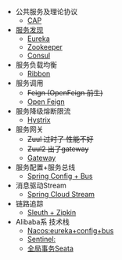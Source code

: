 - 公共服务及理论协议
    - [CAP](microservice-cap.md)
- [服务发现](service-discovery.md)
    - [Eureka](service-discovery-eureka.md)
    - [Zookeeper](service-discovery-zookeeper.md)
    - [Consul](service-discovery-consul.md)
- 服务负载均衡 
    - [Ribbon](ribbon.md)
- 服务调用 
    - ~~Feign (OpenFeign 前生)~~ 
    - [Open Feign ](open-feign.md)
- 服务降级熔断限流 
    - [Hystrix ](hystrix.md)
- 服务网关 
    - ~~Zuul 过时了 性能不好~~ 
    - ~~Zuul2 出了gateway~~
    - [Gateway ](gateway.md)
- 服务配置+服务总线
    - [Spring Config + Bus](spring-config.md) 
- 消息驱动Stream 
    - [Spring Cloud Stream ](spring-cloud-stream.md)
- 链路追踪 
    - [Sleuth + Zipkin ](sleuth.md)
- Alibaba系 技术栈 
  - [Nacos:eureka+config+bus](spring-cloud-alibaba-nacos.md)
  - [Sentinel:](spring-cloud-alibaba-sentinel.md)
  - [全局事务Seata](spring-cloud-alibaba-seata.md)




